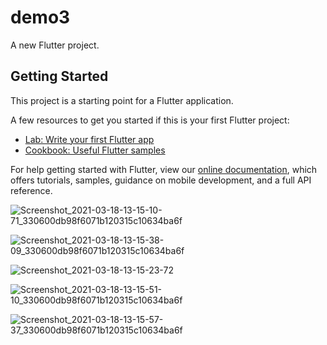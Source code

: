 # demo3

A new Flutter project.

## Getting Started

This project is a starting point for a Flutter application.

A few resources to get you started if this is your first Flutter project:

- [Lab: Write your first Flutter app](https://flutter.dev/docs/get-started/codelab)
- [Cookbook: Useful Flutter samples](https://flutter.dev/docs/cookbook)

For help getting started with Flutter, view our
[online documentation](https://flutter.dev/docs), which offers tutorials,
samples, guidance on mobile development, and a full API reference.

![Screenshot_2021-03-18-13-15-10-71_330600db98f6071b120315c10634ba6f](https://user-images.githubusercontent.com/36128196/111595184-e09a2a80-87f1-11eb-9730-def8802a376f.png)

![Screenshot_2021-03-18-13-15-38-09_330600db98f6071b120315c10634ba6f](https://user-images.githubusercontent.com/36128196/111595246-f0197380-87f1-11eb-9445-d58f3d2cb6f9.png)

![Screenshot_2021-03-18-13-15-23-72](https://user-images.githubusercontent.com/36128196/111595215-e7c13880-87f1-11eb-9914-b768fbeeae80.png)

![Screenshot_2021-03-18-13-15-51-10_330600db98f6071b120315c10634ba6f](https://user-images.githubusercontent.com/36128196/111595282-fa3b7200-87f1-11eb-8eb6-ff1b3e987541.png)

![Screenshot_2021-03-18-13-15-57-37_330600db98f6071b120315c10634ba6f](https://user-images.githubusercontent.com/36128196/111595306-01628000-87f2-11eb-84c8-b1abbe58ebde.png)
